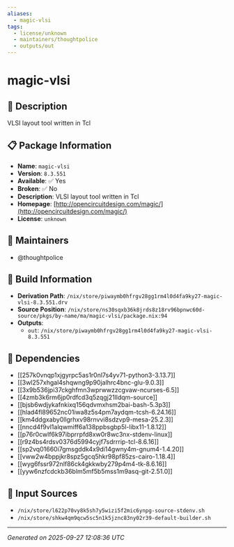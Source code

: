 ```yaml
---
aliases:
  - magic-vlsi
tags:
  - license/unknown
  - maintainers/thoughtpolice
  - outputs/out
---
```


# magic-vlsi

## 📝 Description

VLSI layout tool written in Tcl

## 📋 Package Information

- **Name**: `magic-vlsi`
- **Version**: `8.3.551`
- **Available**: ✅ Yes
- **Broken**: ✅ No
- **Description**: VLSI layout tool written in Tcl
- **Homepage**: [http://opencircuitdesign.com/magic/](http://opencircuitdesign.com/magic/)
- **License**: `unknown`
## 👥 Maintainers

- @thoughtpolice


## 🔧 Build Information

- **Derivation Path**: `/nix/store/piwaymb0hfrgv28gg1rm4l0d4fa9ky27-magic-vlsi-8.3.551.drv`
- **Source Position**: `/nix/store/ns30sqxb36k8jrds8z18rv96bpnwc60d-source/pkgs/by-name/ma/magic-vlsi/package.nix:94`
- **Outputs**:
  - `out`:  `/nix/store/piwaymb0hfrgv28gg1rm4l0d4fa9ky27-magic-vlsi-8.3.551`

## 🔗 Dependencies

- [[257k0vnqp1xjgyrpc5as1r0nl7s4yv71-python3-3.13.7]]
- [[3wl257xhgal4shqwng9p90jalhrc4bnc-glu-9.0.3]]
- [[3x9b536jpi37ckghfmn3wprwwzzcgvaw-ncurses-6.5]]
- [[4zmb3k6rm6jp0rdfcd3q5zqgj21lldqm-source]]
- [[bjsb6wdjykafnkixq156qdvmxhsm2bai-bash-5.3p3]]
- [[hlad4fl89652nc01iwa8z5s4pm7aydqm-tcsh-6.24.16]]
- [[km4ddgxaby0llgrhxv98rnvvi8sdzvp9-mesa-25.2.3]]
- [[nncd4f9vl1alqwmiff6a138ppbsgbp5l-libx11-1.8.12]]
- [[p76r0cwlf6k97ibprrpfd8xw0r8wc3nx-stdenv-linux]]
- [[r9z4bs4rdsv0376d5994cyjf7sdrrrip-tcl-8.6.16]]
- [[sp2vq01660i7gmsgddk4x9di14gwny4m-gnum4-1.4.20]]
- [[vww2w4bppjkr8spz5gcq5hkr98pf85zs-cairo-1.18.4]]
- [[wyg6fssr972nlf86ck4gkkwby279p4m4-tk-8.6.16]]
- [[yyw6nzfcdckb36blm5mf5b5mss1m9asq-git-2.51.0]]

## 📁 Input Sources

- `/nix/store/l622p70vy8k5sh7y5wizi5f2mic6ynpg-source-stdenv.sh`
- `/nix/store/shkw4qm9qcw5sc5n1k5jznc83ny02r39-default-builder.sh`

---
*Generated on 2025-09-27 12:08:36 UTC*
